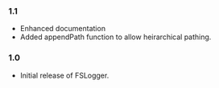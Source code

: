 ### 1.1
* Enhanced documentation
* Added appendPath function to allow heirarchical pathing.


### 1.0
* Initial release of FSLogger.
